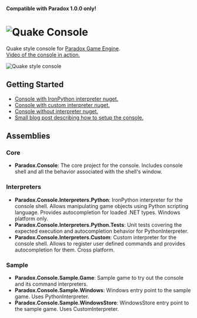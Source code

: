 **Compatible with Paradox 1.0.0 only!**

![Quake Console](http://az695587.vo.msecnd.net/images/quake_console_logo_small.png)
===============

Quake style console for [Paradox Game Engine](http://paradox3d.net/).<br/>
[Video of the console in action.](https://www.youtube.com/watch?v=oVWqy16W0ak)<br/>

![Quake style console](http://az695587.vo.msecnd.net/images/console_1.png)

## Getting Started

- [Console with IronPython interpreter nuget.](http://www.nuget.org/packages/Paradox.Console.PythonInterpreter)
- [Console with custom interpreter nuget.](http://www.nuget.org/packages/Paradox.Console.CustomInterpreter)
- [Console without interpreter nuget.](http://www.nuget.org/packages/Paradox.Console)
- [Small blog post describing how to setup the console.](http://jaanusvarus.com/quake-style-console-for-paradox-game-engine)

## Assemblies

### Core

- **Paradox.Console**: The core project for the console. Includes console shell and all the behavior associated with the shell's window.

### Interpreters

- **Paradox.Console.Interpreters.Python**: IronPython interpreter for the console shell. Allows manipulating game objects using Python scripting language. Provides autocompletion for loaded .NET types. Windows platform only.
- **Paradox.Console.Interpreters.Python.Tests**: Unit tests covering the expected execution and autocompletion behavior for PythonInterpreter.
- **Paradox.Console.Interpreters.Custom**: Custom interpreter for the console shell. Allows to register user defined commands and provides autocompletion for them. Cross platform.

### Sample

- **Paradox.Console.Sample.Game**: Sample game to try out the console and its command interpreters.
- **Paradox.Console.Sample.Windows**: Windows entry point to the sample game. Uses PythonInterpreter.
- **Paradox.Console.Sample.WindowsStore**: WindowsStore entry point to the sample game. Uses CustomInterpreter.
